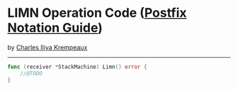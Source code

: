 # LIMN Operation Code ([Postfix Notation Guide](../../README.md))

by [Charles Iliya Krempeaux](http://changelog.ca/)

---

```go
func (receiver *StackMachine) Limn() error {
	//@TODO
}
```
